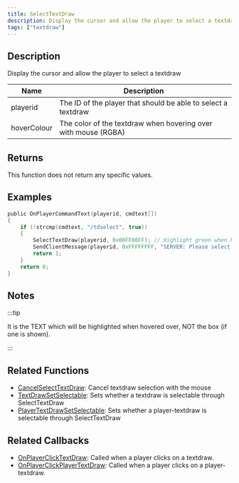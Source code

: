 ```yaml
---
title: SelectTextDraw
description: Display the cursor and allow the player to select a textdraw.
tags: ["textdraw"]
---
```


## Description

Display the cursor and allow the player to select a textdraw

| Name        | Description                                                    |
| ----------- | -------------------------------------------------------------- |
| playerid    | The ID of the player that should be able to select a textdraw  |
| hoverColour | The color of the textdraw when hovering over with mouse (RGBA) |

## Returns

This function does not return any specific values.

## Examples

```c
public OnPlayerCommandText(playerid, cmdtext[])
{
    if (!strcmp(cmdtext, "/tdselect", true))
    {
        SelectTextDraw(playerid, 0x00FF00FF); // Highlight green when hovering over
        SendClientMessage(playerid, 0xFFFFFFFF, "SERVER: Please select a textdraw!");
        return 1;
    }
    return 0;
}
```

## Notes

:::tip

It is the TEXT which will be highlighted when hovered over, NOT the box (if one is shown).

:::

## Related Functions

- [CancelSelectTextDraw](CancelSelectTextDraw): Cancel textdraw selection with the mouse
- [TextDrawSetSelectable](TextDrawSetSelectable): Sets whether a textdraw is selectable through SelectTextDraw
- [PlayerTextDrawSetSelectable](PlayerTextDrawSetSelectable): Sets whether a player-textdraw is selectable through SelectTextDraw

## Related Callbacks

- [OnPlayerClickTextDraw](../callbacks/OnPlayerClickTextDraw): Called when a player clicks on a textdraw.
- [OnPlayerClickPlayerTextDraw](../callbacks/OnPlayerClickPlayerTextDraw): Called when a player clicks on a player-textdraw.
